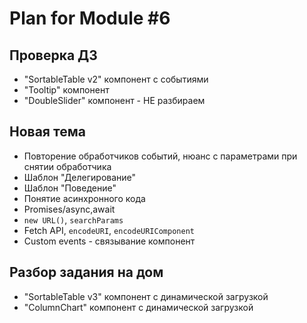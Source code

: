 # Plan for Module #6

## Проверка ДЗ 

* "SortableTable v2" компонент c событиями
* "Tooltip" компонент
* "DoubleSlider" компонент - НЕ разбираем

## Новая тема 

* Повторение обработчиков событий, нюанс с параметрами при снятии обработчика
* Шаблон "Делегирование"
* Шаблон "Поведение"
* Понятие асинхронного кода
* Promises/async,await
* `new URL()`, `searchParams`
* Fetch API, `encodeURI`, `encodeURIComponent`
* Custom events - связывание компонент

## Разбор задания на дом

* "SortableTable v3" компонент c динамической загрузкой
* "ColumnChart" компонент c динамической загрузкой
